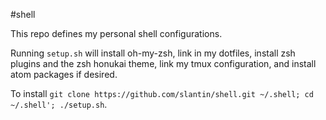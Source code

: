 #shell

This repo defines my personal shell configurations.

Running `setup.sh` will install oh-my-zsh, link in my dotfiles, install zsh plugins and the zsh honukai theme, link my tmux configuration, and install atom packages if desired.

To install `git clone https://github.com/slantin/shell.git ~/.shell; cd ~/.shell'; ./setup.sh`.
